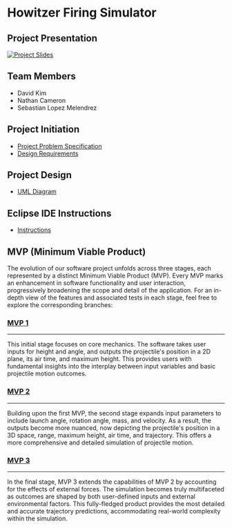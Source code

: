 # Howitzer Firing Simulator

## Project Presentation 

[![Project Slides](https://github.com/dav1dk1m/profile/assets/36246244/67c6fbcd-8f00-49b9-a75c-574a9de02799)](https://docs.google.com/presentation/d/1DBgWE8TJZASW9LF38eZuiqkOI68La9Bw9HKmF9VmBNc/edit#slide=id.p)


## Team Members
- David Kim
- Nathan Cameron
- Sebastian Lopez Melendrez


## Project Initiation
- [Project Problem Specification](https://gitlab.com/sseboys/ense375-project/-/blob/main/Problem%20Specification.md)
- [Design Requirements](https://gitlab.com/sseboys/ense375-project/-/blob/main/Design%20Requirements.md)

## Project Design 
- [UML Diagram](https://gitlab.com/sseboys/ense375-project/-/blob/main/ENSE_375_UML_Diagram.png)

## Eclipse IDE Instructions
- [Instructions](https://gitlab.com/sseboys/ense375-project/-/blob/main/RunningCodeAndTests.md)

## MVP (Minimum Viable Product)
The evolution of our software project unfolds across three stages, each represented by a distinct Minimum Viable Product (MVP). Every MVP marks an enhancement in software functionality and user interaction, progressively broadening the scope and detail of the application. For an in-depth view of the features and associated tests in each stage, feel free to explore the corresponding branches:

### [MVP 1](https://gitlab.com/sseboys/ense375-project/-/tree/mvpOne)
---
This initial stage focuses on core mechanics. The software takes user inputs for height and angle, and outputs the projectile's position in a 2D plane, its air time, and maximum height. This provides users with fundamental insights into the interplay between input variables and basic projectile motion outcomes.

### [MVP 2](https://gitlab.com/sseboys/ense375-project/-/tree/mvpTwo)
---
Building upon the first MVP, the second stage expands input parameters to include launch angle, rotation angle, mass, and velocity. As a result, the outputs become more nuanced, now depicting the projectile's position in a 3D space, range, maximum height, air time, and trajectory. This offers a more comprehensive and detailed simulation of projectile motion.

### [MVP 3](https://gitlab.com/sseboys/ense375-project/-/tree/mvpThree)
___
In the final stage, MVP 3 extends the capabilities of MVP 2 by accounting for the effects of external forces. The simulation becomes truly multifaceted as outcomes are shaped by both user-defined inputs and external environmental factors. This fully-fledged product provides the most detailed and accurate trajectory predictions, accommodating real-world complexity within the simulation.






